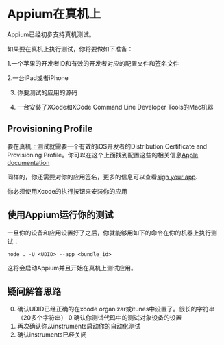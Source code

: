 # Appium在真机上

Appium已经初步支持真机测试。

如果要在真机上执行测试，你将要做如下准备：

1.一个苹果的开发者ID和有效的开发者对应的配置文件和签名文件

2.一台iPad或者iPhone

3. 你要测试的应用的源码

4. 一台安装了XCode和XCode Command Line Developer Tools的Mac机器 

## Provisioning Profile

要在真机上测试就需要一个有效的iOS开发者的Distribution Certificate and Provisioning Profile。你可以在这个上面找到配置这些的相关信息[Apple documentation](http://developer.apple.com/library/ios/#documentation/ToolsLanguages/Conceptual/YourFirstAppStoreSubmission/TestYourApponManyDevicesandiOSVersions/TestYourApponManyDevicesandiOSVersions.html)

同样的，你还需要对你的应用签名，更多的信息可以查看[sign your app](http://developer.apple.com/library/ios/#documentation/ToolsLanguages/Conceptual/YourFirstAppStoreSubmission/ProvisionYourDevicesforDevelopment/ProvisionYourDevicesforDevelopment.html#//apple_ref/doc/uid/TP40011375-CH4-SW1).

你必须使用Xcode的执行按钮来安装你的应用

## 使用Appium运行你的测试

一旦你的设备和应用设置好了之后，你就能够用如下的命令在你的机器上执行测试：

```
node . -U <UDID> --app <bundle_id>
```

这将会启动Appium并且开始在真机上测试应用。

## 疑问解答思路

0. 确认UDID已经正确的在xcode organizar或itunes中设置了。很长的字符串（20多个字符串）
0.确认你测试代码中的测试对象设备的设置
0. 再次确认你从instruments启动你的自动化测试
0. 确认instruments已经关闭
